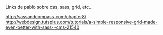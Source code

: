 Links de pablo sobre css, sass, grid, etc...

http://sassandcompass.com/chapter8/
http://webdesign.tutsplus.com/tutorials/a-simple-responsive-grid-made-even-better-with-sass--cms-21540
